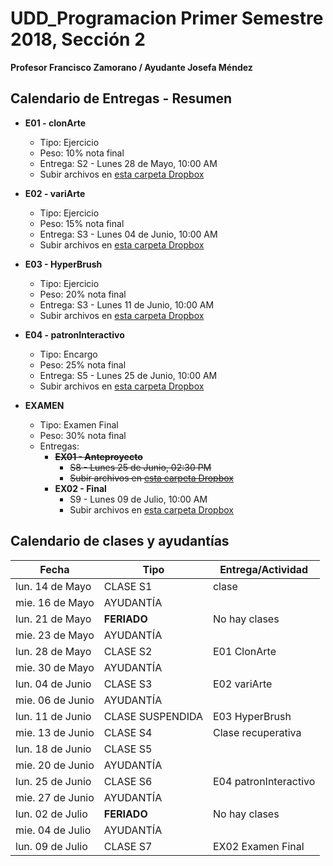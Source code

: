 # UDD_Programacion Primer Semestre 2018, Sección 2
**Profesor Francisco Zamorano / Ayudante Josefa Méndez**

## Calendario de Entregas - Resumen
* **E01 - clonArte**
  * Tipo: Ejercicio
  * Peso: 10% nota final
  * Entrega: S2 - Lunes 28 de Mayo, 10:00 AM
  * Subir archivos en [esta carpeta Dropbox](https://www.dropbox.com/request/FuZukVSRMflCdnixY6O5)

* **E02 - variArte**
  * Tipo: Ejercicio
  * Peso: 15% nota final
  * Entrega: S3 - Lunes 04 de Junio, 10:00 AM
  * Subir archivos en [esta carpeta Dropbox](https://www.dropbox.com/request/Qkd8smElZ4SPXy8KPlSb)

* **E03 - HyperBrush**
  * Tipo: Ejercicio
  * Peso: 20% nota final
  * Entrega: S3 - Lunes 11 de Junio, 10:00 AM
  * Subir archivos en [esta carpeta Dropbox](https://www.dropbox.com/request/XU5NOuh0llo57Osc1w81)


* **E04 - patronInteractivo**
  * Tipo: Encargo
  * Peso: 25% nota final
  * Entrega: S5 - Lunes 25 de Junio, 10:00 AM
  * Subir archivos en [esta carpeta Dropbox](https://www.dropbox.com/request/8j8nT5koGvYCThUfZ5T6)

* **EXAMEN**
  * Tipo: Examen Final
  * Peso: 30% nota final
  * Entregas:
    * ~~**EX01 - Anteproyecto**~~
      * ~~S8 - Lunes 25 de Junio, 02:30 PM~~
      * ~~Subir archivos en [esta carpeta Dropbox](https://www.dropbox.com/request/ak8SbjacKug0OMFuq3pN)~~
    * **EX02 - Final**
      * S9 - Lunes 09 de Julio, 10:00 AM
      * Subir archivos en [esta carpeta Dropbox](https://www.dropbox.com/request/aeH4UEbstRNaLirb6bMG)


## Calendario de clases y ayudantías


Fecha | Tipo | Entrega/Actividad
------------ | ------------- | ---
lun. 14 de Mayo	| CLASE	S1	| clase
mie. 16 de Mayo	| AYUDANTÍA	|
lun. 21 de Mayo	| **FERIADO**	| No hay clases
mie. 23 de Mayo	| AYUDANTÍA	|
lun. 28 de Mayo	| CLASE	S2	| E01 ClonArte
mie. 30 de Mayo	| AYUDANTÍA	|
lun. 04 de Junio	| CLASE	S3	|E02 variArte
mie. 06 de Junio	| AYUDANTÍA	|
lun. 11 de Junio	| CLASE	SUSPENDIDA	| E03 HyperBrush
mie. 13 de Junio	| CLASE S4	| Clase recuperativa
lun. 18 de Junio	| CLASE	S5	|
mie. 20 de Junio	| AYUDANTÍA	|
lun. 25 de Junio	| CLASE	S6	| E04 patronInteractivo
mie. 27 de Junio	| AYUDANTÍA	|
lun. 02 de Julio	| **FERIADO**	| No hay clases
mie. 04 de Julio	| AYUDANTÍA	|
lun. 09 de Julio	| CLASE	S7	| EX02 Examen Final
